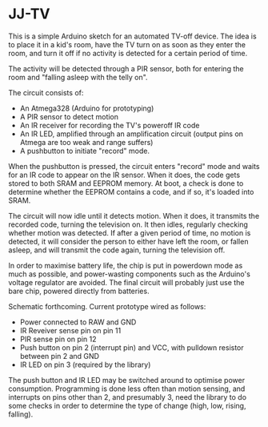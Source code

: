 JJ-TV
=====

This is a simple Arduino sketch for an automated TV-off device. The idea is to
place it in a kid's room, have the TV turn on as soon as they enter the room,
and turn it off if no activity is detected for a certain period of time.

The activity will be detected through a PIR sensor, both for entering the room
and "falling asleep with the telly on".

The circuit consists of:

* An Atmega328 (Arduino for prototyping)
* A PIR sensor to detect motion
* An IR receiver for recording the TV's poweroff IR code
* An IR LED, amplified through an amplification circuit (output pins on Atmega
  are too weak and range suffers)
* A pushbutton to initiate "record" mode.

When the pushbutton is pressed, the circuit enters "record" mode and waits for
an IR code to appear on the IR sensor. When it does, the code gets stored to
both SRAM and EEPROM memory. At boot, a check is done to determine whether the
EEPROM contains a code, and if so, it's loaded into SRAM.

The circuit will now idle until it detects motion. When it does, it transmits
the recorded code, turning the television on. It then idles, regularly checking
whether motion was detected. If after a given period of time, no motion is
detected, it will consider the person to either have left the room, or fallen
asleep, and will transmit the code again, turning the television off.

In order to maximise battery life, the chip is put in powerdown mode as much as
possible, and power-wasting components such as the Arduino's voltage regulator
are avoided. The final circuit will probably just use the bare chip, powered
directly from batteries.

Schematic forthcoming. Current prototype wired as follows:

* Power connected to RAW and GND
* IR Reveiver sense pin on pin 11
* PIR sense pin on pin 12
* Push button on pin 2 (interrupt pin) and VCC, with pulldown resistor between
  pin 2 and GND
* IR LED on pin 3 (required by the library)

The push button and IR LED may be switched around to optimise power consumption.
Programming is done less often than motion sensing, and interrupts on pins other
than 2, and presumably 3, need the library to do some checks in order to
determine the type of change (high, low, rising, falling).
